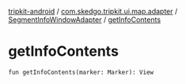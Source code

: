 [tripkit-android](../../index.md) / [com.skedgo.tripkit.ui.map.adapter](../index.md) / [SegmentInfoWindowAdapter](index.md) / [getInfoContents](./get-info-contents.md)

# getInfoContents

`fun getInfoContents(marker: Marker): View`